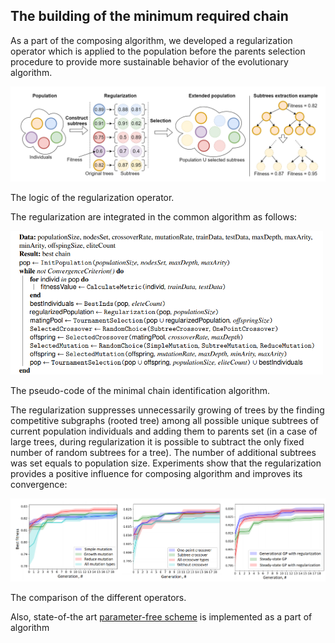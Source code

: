 ## The building of the minimum required chain

As a part of the composing algorithm, we developed a regularization operator which is applied to the
population before the parents selection procedure to provide more sustainable behavior of the evolutionary algorithm.

<img src="img/img-reg/regularization.png" alt="drawing" width="700"/>

The logic of the regularization operator.


The regularization are integrated in the common algorithm as follows:

<img src="img/img-reg/code.png" alt="drawing" width="500"/>

The pseudo-code of the minimal chain identification algorithm.


The regularization suppresses unnecessarily growing of trees by the finding competitive subgraphs (rooted tree)
among all possible unique subtrees of current population individuals and adding them to parents set (in a case of large
trees, during regularization it is possible to subtract the only fixed number of random subtrees for a tree). The number
of additional subtrees was set equals to population size. Experiments show that the regularization provides a positive
influence for composing algorithm and improves its convergence:

<img src="img/img-reg/exps.png" alt="drawing" width="700"/>

The comparison of the different operators.

Also, state-of-the art [parameter-free scheme](https://www.researchgate.net/publication/338883598_An_Adaptive_and_Near_Parameter-free_Evolutionary_Computation_Approach_Towards_True_Automation_in_AutoML) is implemented as a part of algorithm 